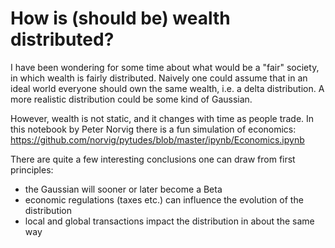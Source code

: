 # How is (should be) wealth distributed?

I have been wondering for some time about what would be a "fair" society, in which wealth is fairly distributed.
Naively one could assume that in an ideal world everyone should own the same wealth, i.e. a delta distribution.
A more realistic distribution could be some kind of Gaussian.

However, wealth is not static, and it changes with time as people trade.
In this notebook by Peter Norvig there is a fun simulation of economics:
https://github.com/norvig/pytudes/blob/master/ipynb/Economics.ipynb

There are quite a few interesting conclusions one can draw from first principles:
- the Gaussian will sooner or later become a Beta
- economic regulations (taxes etc.) can influence the evolution of the distribution
- local and global transactions impact the distribution in about the same way
